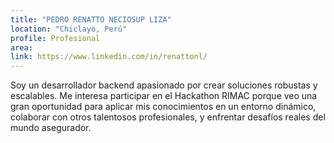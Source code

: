 ```yaml
---
title: "PEDRO RENATTO NECIOSUP LIZA"
location: "Chiclayo, Perú"
profile: Profesional
area: 
link: https://www.linkedin.com/in/renattonl/
---
```


Soy un desarrollador backend apasionado por crear soluciones robustas y escalables. Me interesa participar en el Hackathon RIMAC porque veo una gran oportunidad para aplicar mis conocimientos en un entorno dinámico, colaborar con otros talentosos profesionales, y enfrentar desafíos reales del mundo asegurador.